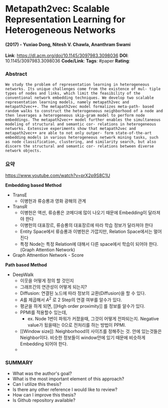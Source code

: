 # Metapath2vec: Scalable Representation Learning for Heterogeneous Networks
#### (2017) - Yuxiao Dong, Nitesh V. Chawla, Ananthram Swami
**Link**: https://dl.acm.org/doi/10.1145/3097983.3098036
**DOI**: 10.1145/3097983.3098036
**Code/Link**:
**Tags**: #paper
**Rating**:

### Abstract

```
We study the problem of representation learning in heterogeneous networks. Its unique challenges come from the existence of mul- tiple types of nodes and links, which limit the feasibility of the conventional network embedding techniques. We develop two scalable representation learning models, namely metapath2vec and metapath2vec++. The metapath2vec model formalizes meta-path- based random walks to construct the heterogeneous neighborhood of a node and then leverages a heterogeneous skip-gram model to perform node embeddings. The metapath2vec++ model further enables the simultaneous modeling of structural and semantic cor- relations in heterogeneous networks. Extensive experiments show that metapath2vec and metapath2vec++ are able to not only outper- form state-of-the-art embedding models in various heterogeneous network mining tasks, such as node classification, clustering, and similarity search, but also discern the structural and semantic cor- relations between diverse network objects.
```

### 요약
https://www.youtube.com/watch?v=prX2p9S8C1U

**Embedding based Method**
- TransE
	- 이병헌과 류승룡과 영화 광해의 관계
- TransR
	- 이병헌은 액션, 류승룡은 코메디에 많이 나오기 때문에 Embedding이 달라져야 한다
	- 이병헌의 대표장르, 류승룡의 대표장르에 따라 학습 정보가 달라져야 한다
	- Entity Space에서 류승룡과 이병헌은 가깝지만, Relation Space에서는 멀어진다
	- 특정 Node는 특정 Relation에 대해서 다른 space에서 학습이 되어야 한다. (Graph Attention Network)
- Graph Attnention Network - Score

**Path based Method**
- DeepWalk
	- 이웃을 어떻게 정의 할 것인지
	- 그래프간의 연관성이 어떻게 되는지?
	- Diffusion: 연결된 노드에 따라 정보의 교환(Diffusion)을 할 수 있다.
	- $A$를 제곱해서 $A^2$ 로 2 Step의 연결 여부를 알수가 있다.
	- 평균을 하게 되면, [[High order proximity]] 를 정보를 알수가 있다. 
	- PPMI를 적용할수 있는데,
		- ex. Node 1번이 파워가 커졌을때, 그것이 어떻게 전파되는지. Negative value가 됬을때는 0으로 전처리를 하는 방법이 PPMI.
	- [[Window size]]: Neighborhood의 사이즈를 정해주는 것. 안에 있는것들은 Neighbor이다. 비슷한 정보들이 window안에 있기 때문에 비슷하게 Embedding 되어야 한다.
	- 




### SUMMARY
- What was the author's goal?
- What is the most important element of this approach?
- Can I utilize this thesis?
- Is there any other reference I would like to review?
- How can I improve this thesis?
- Is Github repository available?
